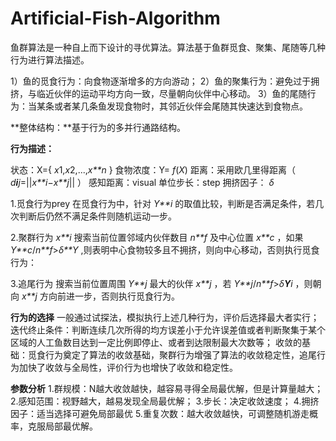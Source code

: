 # Artificial-Fish-Algorithm
鱼群算法是一种自上而下设计的寻优算法。算法基于鱼群觅食、聚集、尾随等几种行为进行算法描述。

1）鱼的觅食行为：向食物逐渐增多的方向游动；
2）鱼的聚集行为：避免过于拥挤，与临近伙伴的运动平均方向一致，尽量朝向伙伴中心移动。
3）鱼的尾随行为：当某条或者某几条鱼发现食物时，其邻近伙伴会尾随其快速达到食物点。

**整体结构：**基于行为的多并行通路结构。

**行为描述：**

状态：X={ *x*1,*x*2,...,*x**n* }
食物浓度：Y= *f*(*X*)
距离：采用欧几里得距离（ *d**i**j*=||*x**i*−*x**j*|| ）
感知距离：visual
单位步长：step
拥挤因子： *δ*

1.觅食行为prey
在觅食行为中，针对 *Y**i* 的取值比较，判断是否满足条件，若几次判断后仍然不满足条件则随机运动一步。

2.聚群行为
*x**i* 搜索当前位置邻域内伙伴数目 *n**f* 及中心位置 *x**c* ，如果 *Y**c*/*n**f*>*δ**Y* ,则表明中心食物较多且不拥挤，则向中心移动，否则执行觅食行为：

3.追尾行为
搜索当前位置周围 *Y**j* 最大的伙伴 *x**j* ，若 *Y**j*/*n**f*>*δ**Y**i* ，则朝向 *x**j* 方向前进一步，否则执行觅食行为。

**行为的选择**
一般通过试探法，模拟执行上述几种行为，评价后选择最大者实行；
迭代终止条件：判断连续几次所得的均方误差小于允许误差值或者判断聚集于某个区域的人工鱼数目达到一定比例即停止、或者到达限制最大次数等；
收敛的基础：觅食行为奠定了算法的收敛基础，聚群行为增强了算法的收敛稳定性，追尾行为加快了收敛与全局性，评价行为也增快了收敛和稳定性。

**参数分析**
1.群规模：N越大收敛越快，越容易寻得全局最优解，但是计算量越大；
2.感知范围：视野越大，越易发现全局最优解；
3.步长：决定收敛速度；
4.拥挤因子：适当选择可避免局部最优
5.重复次数：越大收敛越快，可调整随机游走概率，克服局部最优解。